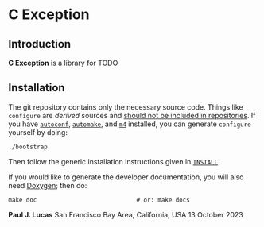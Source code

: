 # C Exception

## Introduction

**C Exception**
is a library for TODO

## Installation

The git repository contains only the necessary source code.
Things like `configure` are _derived_ sources and
[should not be included in repositories](http://stackoverflow.com/a/18732931).
If you have
[`autoconf`](https://www.gnu.org/software/autoconf/),
[`automake`](https://www.gnu.org/software/automake/),
and
[`m4`](https://www.gnu.org/software/m4/)
installed,
you can generate `configure` yourself by doing:

    ./bootstrap

Then follow the generic installation instructions given in
[`INSTALL`](https://github.com/paul-j-lucas/cdecl/blob/c_exception/INSTALL).

If you would like to generate the developer documentation,
you will also need
[Doxygen](http://www.doxygen.org/);
then do:

    make doc                            # or: make docs

**Paul J. Lucas**
San Francisco Bay Area, California, USA
13 October 2023

